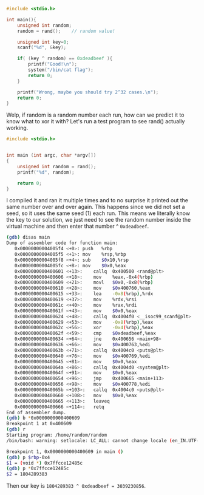 ```c
#include <stdio.h>

int main(){
	unsigned int random;
	random = rand();	// random value!

	unsigned int key=0;
	scanf("%d", &key);

	if( (key ^ random) == 0xdeadbeef ){
		printf("Good!\n");
		system("/bin/cat flag");
		return 0;
	}

	printf("Wrong, maybe you should try 2^32 cases.\n");
	return 0;
}
```


Welp, if random is a random number each run, how can we predict it to know what to xor it with?
Let's run a test program to see rand() actually working.

```c
#include <stdio.h>


int main (int argc, char *argv[])
{
    unsigned int random = rand();
    printf("%d", random);

    return 0;
}
```
I compiled it and ran it multiple times and to no surprise it printed out the same number over and over again. This happens since we did not set a seed, so it uses the same seed (1) each run. This means we literally know the key to our solution, we just need to see the random number inside the virtual machine and then enter that number ^ `0xdeadbeef`.

```bash
(gdb) disas main
Dump of assembler code for function main:
   0x00000000004005f4 <+0>:	push   %rbp
   0x00000000004005f5 <+1>:	mov    %rsp,%rbp
   0x00000000004005f8 <+4>:	sub    $0x10,%rsp
   0x00000000004005fc <+8>:	mov    $0x0,%eax
   0x0000000000400601 <+13>:	callq  0x400500 <rand@plt>
   0x0000000000400606 <+18>:	mov    %eax,-0x4(%rbp)
   0x0000000000400609 <+21>:	movl   $0x0,-0x8(%rbp)
   0x0000000000400610 <+28>:	mov    $0x400760,%eax
   0x0000000000400615 <+33>:	lea    -0x8(%rbp),%rdx
   0x0000000000400619 <+37>:	mov    %rdx,%rsi
   0x000000000040061c <+40>:	mov    %rax,%rdi
   0x000000000040061f <+43>:	mov    $0x0,%eax
   0x0000000000400624 <+48>:	callq  0x4004f0 <__isoc99_scanf@plt>
   0x0000000000400629 <+53>:	mov    -0x8(%rbp),%eax
   0x000000000040062c <+56>:	xor    -0x4(%rbp),%eax
   0x000000000040062f <+59>:	cmp    $0xdeadbeef,%eax
   0x0000000000400634 <+64>:	jne    0x400656 <main+98>
   0x0000000000400636 <+66>:	mov    $0x400763,%edi
   0x000000000040063b <+71>:	callq  0x4004c0 <puts@plt>
   0x0000000000400640 <+76>:	mov    $0x400769,%edi
   0x0000000000400645 <+81>:	mov    $0x0,%eax
   0x000000000040064a <+86>:	callq  0x4004d0 <system@plt>
   0x000000000040064f <+91>:	mov    $0x0,%eax
   0x0000000000400654 <+96>:	jmp    0x400665 <main+113>
   0x0000000000400656 <+98>:	mov    $0x400778,%edi
   0x000000000040065b <+103>:	callq  0x4004c0 <puts@plt>
   0x0000000000400660 <+108>:	mov    $0x0,%eax
   0x0000000000400665 <+113>:	leaveq 
   0x0000000000400666 <+114>:	retq   
End of assembler dump.
(gdb) b *0x0000000000400609
Breakpoint 1 at 0x400609
(gdb) r
Starting program: /home/random/random 
/bin/bash: warning: setlocale: LC_ALL: cannot change locale (en_IN.UTF-8)

Breakpoint 1, 0x0000000000400609 in main ()
(gdb) p $rbp-0x4
$1 = (void *) 0x7ffcce12485c
(gdb) p *0x7ffcce12485c
$2 = 1804289383
```

Then our key is `1804289383 ^ 0xdeadbeef = 3039230856`.
